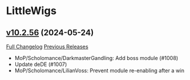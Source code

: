 # LittleWigs

## [v10.2.56](https://github.com/BigWigsMods/LittleWigs/tree/v10.2.56) (2024-05-24)
[Full Changelog](https://github.com/BigWigsMods/LittleWigs/compare/v10.2.55...v10.2.56) [Previous Releases](https://github.com/BigWigsMods/LittleWigs/releases)

- MoP/Scholomance/DarkmasterGandling: Add boss module (#1008)  
- Update deDE (#1007)  
- MoP/Scholomance/LilianVoss: Prevent module re-enabling after a win  
